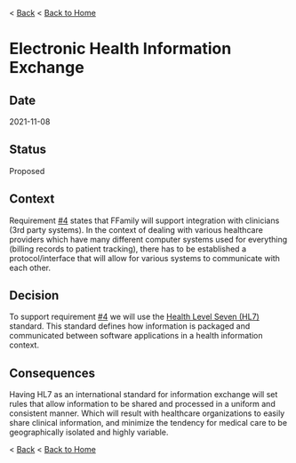 < [Back](README.md) < [Back to Home](../README.md#solution-structure)

# Electronic Health Information Exchange

## Date

2021-11-08

## Status

Proposed

## Context

Requirement [#4](../1.ProblemBackground/significant_driving_requirements.md#requirements) states that FFamily will support integration with clinicians (3rd party systems). In the context of dealing with various healthcare providers which have many different computer systems used for everything (billing records to patient tracking), there has to be established a protocol/interface that will allow for various systems to communicate with each other.

## Decision

To support requirement [#4](../1.ProblemBackground/significant_driving_requirements.md#requirements) we will use the [Health Level Seven (HL7)](https://www.hl7.org/implement/standards/index.cfm?ref=nav) standard. This standard defines how information is packaged and communicated between software applications in a health information context.

## Consequences

Having HL7 as an international standard for information exchange will set rules that allow information to be shared and processed in a uniform and consistent manner. Which will result with healthcare organizations to easily share clinical information, and minimize the tendency for medical care to be geographically isolated and highly variable.

< [Back](README.md) < [Back to Home](../README.md#solution-structure)
